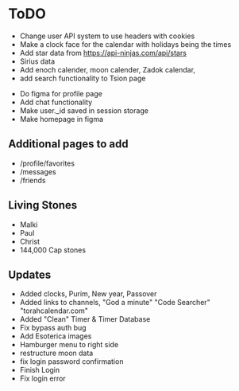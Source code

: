 # ToDO
- Change user API system to use headers with cookies
- Make a clock face for the calendar with holidays being the times 
- Add star data from https://api-ninjas.com/api/stars
- Sirius data
- Add enoch calender, moon calender, Zadok calendar, 
- add search functionality to Tsion page
<!-- - check DB blog connections -->

- Do figma for profile page
- Add chat functionality
- Make user._id saved in session storage
- Make homepage in figma
<!-- - Add comment functionality
- Add like functionality
- Add share functionality -->

## Additional pages to add
- /profile/favorites
- /messages
- /friends

## Living Stones
- Malki
- Paul
- Christ
- 144,000 Cap stones
 
## Updates
- Added clocks, Purim, New year, Passover
- Added links to channels, "God a minute" "Code Searcher" "torahcalendar.com" 
- Added "Clean" Timer & Timer Database
- Fix bypass auth bug
- Add Esoterica images
- Hamburger menu to right side
- restructure moon data
- fix login password confirmation
- Finish Login
- Fix login error